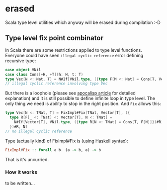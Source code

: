 # erased

Scala type level utilities which anyway will be erased during compilation :-D


## Type level fix point combinator

In Scala there are some restrictions applied to type level functions. Everyone could have seen `illegal cyclic reference` error defining recursive type:

```scala
case object VNil
case class Cons[+H, +T](h: H, t: T)
type Vec[N <: Nat, T] = N#If[VNil.type, ({type F[M <: Nat] = Cons[T, Vec[M, T]]})#F]
// illegal cyclic reference involving type Vec
```

But there is a loophole (please see [apocalisp article](http://apocalisp.wordpress.com/2010/06/08/type-level-programming-in-scala/) for detailed explanation) and it is still possible to define infinite loop in type level. The only thing we need is ability to stop in the right position. And `Fix` allows this:

```scala
type Vec[N <: TNat, T] = FixImpl#Fix[TNat, Vector[T], ({
  type R[F[_ <: TNat] <: Vector[T], N <: TNat] =
    N#If[Vector[T], VNil.type, ({type R[N <: TNat] = Cons[T, F[N]]})#R]
  })#R, N]
// no illegal cyclic reference
```

Type (actually kind) of FixImpl#Fix is (using Haskell syntax):

```haskell
FixImpl#Fix :: forall a b. (a -> b, a) -> b
```

That is it's uncurried.

### How it works

to be written...
